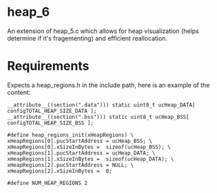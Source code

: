 heap_6
======

An extension of heap_5.c which allows for heap visualization (helps determine if it's fragementing) and efficient reallocation.

Requirements
============

Expects a heap_regions.h in the include path, here is an example of the content:

	__attribute__((section(".data"))) static uint8_t ucHeap_DATA[ configTOTAL_HEAP_SIZE_DATA ];
	__attribute__((section(".bss"))) static uint8_t ucHeap_BSS[ configTOTAL_HEAP_SIZE_BSS ];

	#define heap_regions_init(xHeapRegions) \
	xHeapRegions[0].pucStartAddress = ucHeap_BSS; \
	xHeapRegions[0].xSizeInBytes =  sizeof(ucHeap_BSS); \
	xHeapRegions[1].pucStartAddress = ucHeap_DATA; \
	xHeapRegions[1].xSizeInBytes =  sizeof(ucHeap_DATA); \
	xHeapRegions[2].pucStartAddress = NULL; \
	xHeapRegions[2].xSizeInBytes =  0;

	#define NUM_HEAP_REGIONS 2

